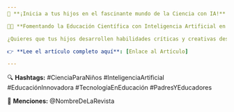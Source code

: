 ```yaml
---
🚀 **¡Inicia a tus hijos en el fascinante mundo de la Ciencia con IA!** 🚀

👧👦 **Fomentando la Educación Científica con Inteligencia Artificial en Niños de 8 a 10 Años** 👧👦

¿Quieres que tus hijos desarrollen habilidades críticas y creativas desde temprana edad? La inteligencia artificial puede ser la herramienta perfecta para hacer la ciencia más divertida y accesible. Descubre cómo integrar la IA en su educación con actividades prácticas y consejos útiles.

👉 **Lee el artículo completo aquí**: [Enlace al Artículo]

---
```


🔍 **Hashtags:**
#CienciaParaNiños #InteligenciaArtificial #EducaciónInnovadora #TecnologíaEnEducación #PadresYEducadores

📢 **Menciones:**
@NombreDeLaRevista
